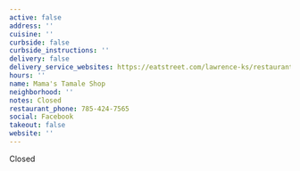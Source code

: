 ```yaml
---
active: false
address: ''
cuisine: ''
curbside: false
curbside_instructions: ''
delivery: false
delivery_service_websites: https://eatstreet.com/lawrence-ks/restaurants/mamas-tamales-shop
hours: ''
name: Mama's Tamale Shop
neighborhood: ''
notes: Closed
restaurant_phone: 785-424-7565
social: Facebook
takeout: false
website: ''
---
```


Closed